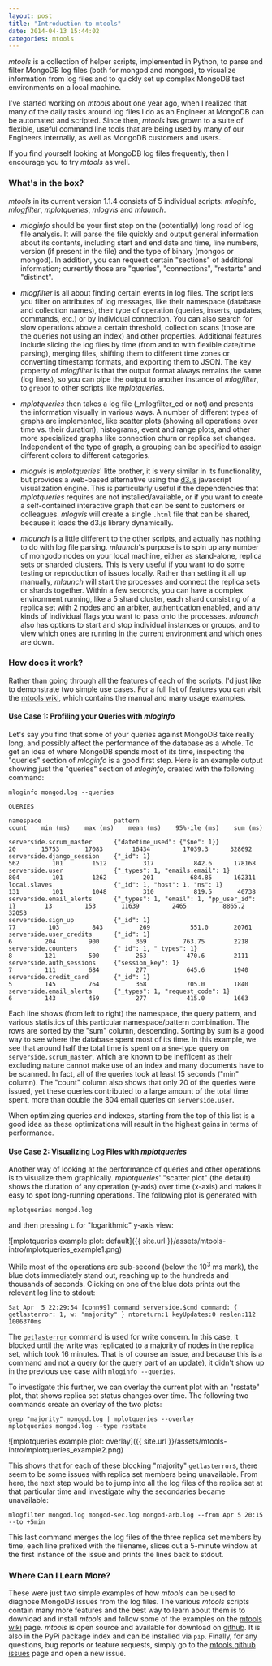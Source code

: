 ```yaml
---
layout: post
title: "Introduction to mtools"
date: 2014-04-13 15:44:02
categories: mtools
---
```


_mtools_ is a collection of helper scripts, implemented in Python, to parse and filter MongoDB log files (both for mongod and mongos), to visualize information from log files and to quickly set up complex MongoDB test environments on a local machine.

I've started working on _mtools_ about one year ago, when I realized that many of the daily tasks around log files I do as an Engineer at MongoDB can be automated and scripted. Since then, _mtools_ has grown to a suite of flexible, useful command line tools that are being used by many of our Engineers internally, as well as MongoDB customers and users.

If you find yourself looking at MongoDB log files frequently, then I encourage you to try _mtools_ as well.


### What's in the box?

_mtools_ in its current version 1.1.4 consists of 5 individual scripts: _mloginfo_, _mlogfilter_, _mplotqueries_, _mlogvis_ and _mlaunch_.

* _mloginfo_ should be your first stop on the (potentially) long road of log file analysis. It will parse the file quickly and output general information about its contents, including start and end date and time, line numbers, version (if present in the file) and the type of binary (mongos or mongod). In addition, you can request certain "sections" of additional information; currently those are "queries", "connections", "restarts" and "distinct".

* _mlogfilter_ is all about finding certain events in log files. The script lets you filter on attributes of log messages, like their namespace (database and collection names), their type of operation (queries, inserts, updates, commands, etc.) or by individual connection. You can also search for slow operations above a certain threshold, collection scans (those are the queries not using an index) and other properties. Additional features include slicing the log files by time (from and to with flexible date/time parsing), merging files, shifting them to different time zones or converting timestamp formats, and exporting them to JSON. The key property of _mlogfilter_ is that the output format always remains the same (log lines), so you can pipe the output to another instance of _mlogfilter_, to `grep`or to other scripts like _mplotqueries_. 

* _mplotqueries_ then takes a log file (_mlogfilter_ed or not) and presents the information visually in various ways. A number of different types of graphs are implemented, like scatter plots (showing all operations over time vs. their duration), histograms, event and range plots, and other more specialized graphs like connection churn or replica set changes. Independent of the type of graph, a grouping can be specified to assign different colors to different categories. 

* _mlogvis_ is _mplotqueries_' litte brother, it is very similar in its functionality, but provides a web-based alternative using the [d3.js][d3] javascript visualization engine. This is particularly useful if the dependencies that _mplotqueries_ requires are not installed/available, or if you want to create a self-contained interactive graph that can be sent to customers or colleagues. _mlogvis_ will create a single `.html` file that can be shared, because it loads the d3.js library dynamically.

* _mlaunch_ is a little different to the other scripts, and actually has nothing to do with log file parsing. _mlaunch_'s purpose is to spin up any number of mongodb nodes on your local machine, either as stand-alone, replica sets or sharded clusters. This is very useful if you want to do some testing or reproduction of issues locally. Rather than setting it all up manually, _mlaunch_ will start the processes and connect the replica sets or shards together. Within a few seconds, you can have a complex environment running, like a 5 shard cluster, each shard consisting of a replica set with 2 nodes and an arbiter, authentication enabled, and any kinds of individual flags you want to pass onto the processes. _mlaunch_ also has options to start and stop individual instances or groups, and to view which ones are running in the current environment and which ones are down.



### How does it work?

Rather than going through all the features of each of the scripts, I'd just like to demonstrate two simple use cases. For a full list of features you can visit the [mtools wiki][wiki], which contains the manual and many usage examples. 

#### Use Case 1: Profiling your Queries with _mloginfo_

Let's say you find that some of your queries against MongoDB take really long, and possibly affect the performance of the database as a whole. To get an idea of where MongoDB spends most of its time, inspecting the "queries" section of _mloginfo_ is a good first step. Here is an example output showing just the "queries" section of _mloginfo_, created with the following command:

```
mloginfo mongod.log --queries
```

```
QUERIES

namespace                    pattern                                        count    min (ms)    max (ms)    mean (ms)    95%-ile (ms)    sum (ms)

serverside.scrum_master      {"datetime_used": {"$ne": 1}}                     20       15753       17083        16434         17039.3      328692
serverside.django_session    {"_id": 1}                                       562         101        1512          317           842.6      178168
serverside.user              {"_types": 1, "emails.email": 1}                 804         101        1262          201          684.85      162311
local.slaves                 {"_id": 1, "host": 1, "ns": 1}                   131         101        1048          310           819.5       40738
serverside.email_alerts      {"_types": 1, "email": 1, "pp_user_id": 1}        13         153       11639         2465          8865.2       32053
serverside.sign_up           {"_id": 1}                                        77         103         843          269           551.0       20761
serverside.user_credits      {"_id": 1}                                         6         204         900          369          763.75        2218
serverside.counters          {"_id": 1, "_types": 1}                            8         121         500          263           470.6        2111
serverside.auth_sessions     {"session_key": 1}                                 7         111         684          277           645.6        1940
serverside.credit_card       {"_id": 1}                                         5         145         764          368           705.0        1840
serverside.email_alerts      {"_types": 1, "request_code": 1}                   6         143         459          277           415.0        1663
```

Each line shows (from left to right) the namespace, the query pattern, and various statistics of this particular namespace/pattern combination. The rows are sorted by the "sum" column, descending. Sorting by sum is a good way to see where the database spent most of its time. In this example, we see that around half the total time is spent on a `$ne`-type query on `serverside.scrum_master`, which are known to be inefficent as their excluding nature cannot make use of an index and many documents have to be scanned. In fact, all of the queries took at least 15 seconds ("min" column). The "count" column also shows that only 20 of the queries were issued, yet these queries contributed to a large amount of the total time spent, more than double the 804 email queries on `serverside.user`. 

When optimizing queries and indexes, starting from the top of this list is a good idea as these optimizations will result in the highest gains in terms of performance.

#### Use Case 2: Visualizing Log Files with _mplotqueries_

Another way of looking at the performance of queries and other operations is to visualize them graphically. _mplotqueries_' "scatter plot" (the default) shows the duration of any operation (y-axis) over time (x-axis) and makes it easy to spot long-running operations. The following plot is generated with 

```
mplotqueries mongod.log
```
and then pressing `L` for "logarithmic" y-axis view:

![mplotqueries example plot: default]({{ site.url }}/assets/mtools-intro/mplotqueries_example1.png)

While most of the operations are sub-second (below the $10^3$ ms mark), the blue dots immediately stand out, reaching up to the hundreds and thousands of seconds. Clicking on one of the blue dots prints out the relevant log line to stdout:

```
Sat Apr  5 22:29:54 [conn99] command serverside.$cmd command: { getlasterror: 1, w: "majority" } ntoreturn:1 keyUpdates:0 reslen:112 1006370ms
```

The [`getlasterror`][getlasterror] command is used for write concern. In this case, it blocked until the write was replicated to a majority of nodes in the replica set, which took 16 minutes. That is of course an issue, and because this is a command and not a query (or the query part of an update), it didn't show up in the previous use case with `mloginfo --queries`. 

To investigate this further, we can overlay the current plot with an "rsstate" plot, that shows replica set status changes over time. The following two commands create an overlay of the two plots:

```
grep "majority" mongod.log | mplotqueries --overlay
mplotqueries mongod.log --type rsstate
```

![mplotqueries example plot: overlay]({{ site.url }}/assets/mtools-intro/mplotqueries_example2.png)

This shows that for each of these blocking "majority" `getlasterror`s, there seem to be some issues with replica set members being unavailable. From here, the next step would be to jump into all the log files of the replica set at that particular time and investigate why the secondaries became unavailable:

```
mlogfilter mongod.log mongod-sec.log mongod-arb.log --from Apr 5 20:15 --to +5min
```

This last command merges the log files of the three replica set members by time, each line prefixed with the filename, slices out a 5-minute window at the first instance of the issue and prints the lines back to stdout.


### Where Can I Learn More?

These were just two simple examples of how _mtools_ can be used to diagnose MongoDB issues from the log files. The various _mtools_ scripts contain many more features and the best way to learn about them is to download and install _mtools_ and follow some of the examples on the [mtools wiki][wiki] page. _mtools_ is open source and available for download on [github][github]. It is also in the PyPi package index and can be installed via `pip`. Finally, for any questions, bug reports or feature requests, simply go to the [mtools github issues][issues] page and open a new issue. 


[d3]: http://d3js.org/
[github]: https://github.com/rueckstiess/mtools
[wiki]: https://github.com/rueckstiess/mtools/wiki
[issues]: https://github.com/rueckstiess/mtools/issues
[getlasterror]: http://docs.mongodb.org/manual/reference/command/getLastError/



